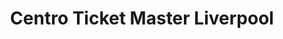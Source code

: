 ---
title: "Centro Ticket Master Liverpool"
url: /nezahualcoyotl/centro-ticket-master-liverpool/
shop: Tickets
---